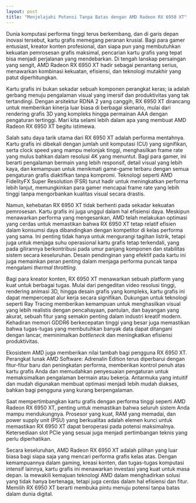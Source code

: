 ```yaml
---
layout: post
title: "Menjelajahi Potensi Tanpa Batas dengan AMD Radeon RX 6950 XT"
---
```


Dunia komputasi performa tinggi terus berkembang, dan di garis depan inovasi tersebut, kartu grafis memegang peranan krusial. Bagi para gamer entusiast, kreator konten profesional, dan siapa pun yang membutuhkan kekuatan pemrosesan grafis maksimal, pencarian kartu grafis yang tepat bisa menjadi perjalanan yang mendebarkan. Di tengah lanskap persaingan yang sengit, AMD Radeon RX 6950 XT hadir sebagai penantang serius, menawarkan kombinasi kekuatan, efisiensi, dan teknologi mutakhir yang patut diperhitungkan.

Kartu grafis ini bukan sekadar sebuah komponen perangkat keras; ia adalah gerbang menuju pengalaman visual yang imersif dan produktivitas yang tak tertandingi. Dengan arsitektur RDNA 2 yang canggih, RX 6950 XT dirancang untuk memberikan kinerja luar biasa di berbagai skenario, mulai dari rendering grafis 3D yang kompleks hingga permainan AAA dengan pengaturan tertinggi. Mari kita selami lebih dalam apa yang membuat AMD Radeon RX 6950 XT begitu istimewa.

Salah satu daya tarik utama dari RX 6950 XT adalah performa mentahnya. Kartu grafis ini dibekali dengan jumlah unit komputasi (CU) yang signifikan, serta clock speed yang mampu melonjak tinggi, menghasilkan frame rate yang mulus bahkan dalam resolusi 4K yang menuntut. Bagi para gamer, ini berarti pengalaman bermain yang lebih responsif, detail visual yang lebih kaya, dan kemampuan untuk menikmati game-game terbaru dengan semua pengaturan grafis diaktifkan tanpa kompromi. Teknologi seperti AMD FidelityFX Super Resolution (FSR) turut hadir untuk meningkatkan performa lebih lanjut, memungkinkan para gamer mencapai frame rate yang lebih tinggi tanpa mengorbankan kualitas visual secara drastis.

Namun, kehebatan RX 6950 XT tidak berhenti pada sekadar kekuatan pemrosesan. Kartu grafis ini juga unggul dalam hal efisiensi daya. Meskipun menawarkan performa yang mengesankan, AMD telah melakukan optimasi yang cerdas untuk memastikan bahwa RX 6950 XT tetap relatif efisien dalam konsumsi daya dibandingkan dengan kompetitor di kelas performa yang sama. Ini penting tidak hanya untuk mengurangi tagihan listrik, tetapi juga untuk menjaga suhu operasional kartu grafis tetap terkendali, yang pada gilirannya berkontribusi pada umur panjang komponen dan stabilitas sistem secara keseluruhan. Desain pendinginan yang efektif pada kartu ini juga memainkan peran penting dalam menjaga performa puncak tanpa mengalami *thermal throttling*.

Bagi para kreator konten, RX 6950 XT menawarkan sebuah platform yang kuat untuk berbagai tugas. Mulai dari pengeditan video resolusi tinggi, rendering animasi 3D, hingga desain grafis yang kompleks, kartu grafis ini dapat mempercepat alur kerja secara signifikan. Dukungan untuk teknologi seperti Ray Tracing memberikan kemampuan untuk menghasilkan visual yang lebih realistis dengan pencahayaan, pantulan, dan bayangan yang akurat, sebuah fitur yang semakin penting dalam industri kreatif modern. Kehadiran memori GDDR6 berkecepatan tinggi yang besar juga memastikan bahwa tugas-tugas yang membutuhkan banyak data dapat ditangani dengan lancar, meminimalkan *bottleneck* dan meningkatkan efisiensi produktivitas.

Ekosistem AMD juga memberikan nilai tambah bagi pengguna RX 6950 XT. Perangkat lunak AMD Software: Adrenalin Edition terus diperbarui dengan fitur-fitur baru dan peningkatan performa, memberikan kontrol penuh atas kartu grafis Anda dan memudahkan penyesuaian pengaturan untuk memaksimalkan pengalaman bermain atau bekerja. Antarmuka yang intuitif dan mudah digunakan membuat optimasi menjadi lebih mudah diakses, bahkan bagi pengguna yang kurang berpengalaman.

Saat mempertimbangkan kartu grafis dengan performa tinggi seperti AMD Radeon RX 6950 XT, penting untuk memastikan bahwa seluruh sistem Anda mampu mendukungnya. Prosesor yang kuat, RAM yang memadai, dan power supply unit (PSU) yang berkualitas adalah elemen kunci untuk memastikan RX 6950 XT dapat beroperasi pada potensi maksimalnya. Ketersediaan slot PCIe yang sesuai juga menjadi pertimbangan teknis yang perlu diperhatikan.

Secara keseluruhan, AMD Radeon RX 6950 XT adalah pilihan yang luar biasa bagi siapa saja yang mencari performa grafis kelas atas. Dengan kemampuannya dalam gaming, kreasi konten, dan tugas-tugas komputasi intensif lainnya, kartu grafis ini menawarkan investasi yang kuat untuk masa depan. Ia mewakili kemajuan teknologi AMD dalam menghadirkan solusi yang tidak hanya bertenaga, tetapi juga cerdas dalam hal efisiensi dan fitur. Memilih RX 6950 XT berarti membuka pintu menuju potensi tanpa batas dalam dunia digital.
